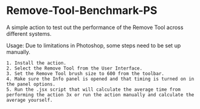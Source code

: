 # Remove-Tool-Benchmark-PS

A simple action to test out the performance of the Remove Tool across different systems.

Usage: Due to limitations in Photoshop, some steps need to be set up manually.

    1. Install the action.
    2. Select the Remove Tool from the User Interface.
    3. Set the Remove Tool brush size to 600 from the toolbar.
    4. Make sure the Info panel is opened and that timing is turned on in the panel options.
    5. Run the .jsx script that will calculate the average time from performing the action 3x or run the action manually and calculate the average yourself.

